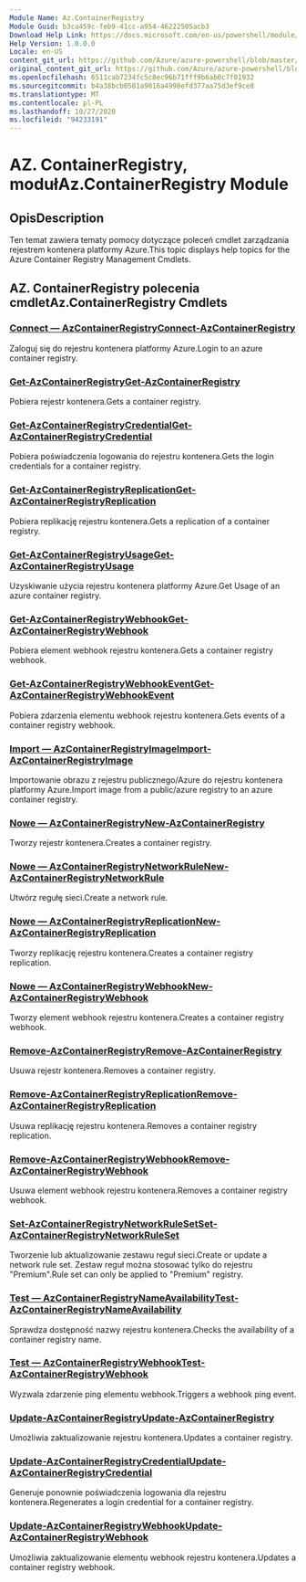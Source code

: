 ```yaml
---
Module Name: Az.ContainerRegistry
Module Guid: b3ca459c-feb9-41cc-a954-46222505acb3
Download Help Link: https://docs.microsoft.com/en-us/powershell/module/az.containerregistry
Help Version: 1.0.0.0
Locale: en-US
content_git_url: https://github.com/Azure/azure-powershell/blob/master/src/ContainerRegistry/ContainerRegistry/help/Az.ContainerRegistry.md
original_content_git_url: https://github.com/Azure/azure-powershell/blob/master/src/ContainerRegistry/ContainerRegistry/help/Az.ContainerRegistry.md
ms.openlocfilehash: 6511cab7234fc5c8ec96b71fff9b6ab0c7f01932
ms.sourcegitcommit: b4a38bcb0501a9016a4998efd377aa75d3ef9ce8
ms.translationtype: MT
ms.contentlocale: pl-PL
ms.lasthandoff: 10/27/2020
ms.locfileid: "94233191"
---
```

# <span data-ttu-id="ddc4c-101">AZ. ContainerRegistry, moduł</span><span class="sxs-lookup"><span data-stu-id="ddc4c-101">Az.ContainerRegistry Module</span></span>
## <span data-ttu-id="ddc4c-102">Opis</span><span class="sxs-lookup"><span data-stu-id="ddc4c-102">Description</span></span>
<span data-ttu-id="ddc4c-103">Ten temat zawiera tematy pomocy dotyczące poleceń cmdlet zarządzania rejestrem kontenera platformy Azure.</span><span class="sxs-lookup"><span data-stu-id="ddc4c-103">This topic displays help topics for the Azure Container Registry Management Cmdlets.</span></span>

## <span data-ttu-id="ddc4c-104">AZ. ContainerRegistry polecenia cmdlet</span><span class="sxs-lookup"><span data-stu-id="ddc4c-104">Az.ContainerRegistry Cmdlets</span></span>
### [<span data-ttu-id="ddc4c-105">Connect — AzContainerRegistry</span><span class="sxs-lookup"><span data-stu-id="ddc4c-105">Connect-AzContainerRegistry</span></span>](Connect-AzContainerRegistry.md)
<span data-ttu-id="ddc4c-106">Zaloguj się do rejestru kontenera platformy Azure.</span><span class="sxs-lookup"><span data-stu-id="ddc4c-106">Login to an azure container registry.</span></span>

### [<span data-ttu-id="ddc4c-107">Get-AzContainerRegistry</span><span class="sxs-lookup"><span data-stu-id="ddc4c-107">Get-AzContainerRegistry</span></span>](Get-AzContainerRegistry.md)
<span data-ttu-id="ddc4c-108">Pobiera rejestr kontenera.</span><span class="sxs-lookup"><span data-stu-id="ddc4c-108">Gets a container registry.</span></span>

### [<span data-ttu-id="ddc4c-109">Get-AzContainerRegistryCredential</span><span class="sxs-lookup"><span data-stu-id="ddc4c-109">Get-AzContainerRegistryCredential</span></span>](Get-AzContainerRegistryCredential.md)
<span data-ttu-id="ddc4c-110">Pobiera poświadczenia logowania do rejestru kontenera.</span><span class="sxs-lookup"><span data-stu-id="ddc4c-110">Gets the login credentials for a container registry.</span></span>

### [<span data-ttu-id="ddc4c-111">Get-AzContainerRegistryReplication</span><span class="sxs-lookup"><span data-stu-id="ddc4c-111">Get-AzContainerRegistryReplication</span></span>](Get-AzContainerRegistryReplication.md)
<span data-ttu-id="ddc4c-112">Pobiera replikację rejestru kontenera.</span><span class="sxs-lookup"><span data-stu-id="ddc4c-112">Gets a replication of a container registry.</span></span>

### [<span data-ttu-id="ddc4c-113">Get-AzContainerRegistryUsage</span><span class="sxs-lookup"><span data-stu-id="ddc4c-113">Get-AzContainerRegistryUsage</span></span>](Get-AzContainerRegistryUsage.md)
<span data-ttu-id="ddc4c-114">Uzyskiwanie użycia rejestru kontenera platformy Azure.</span><span class="sxs-lookup"><span data-stu-id="ddc4c-114">Get Usage of an azure container registry.</span></span>

### [<span data-ttu-id="ddc4c-115">Get-AzContainerRegistryWebhook</span><span class="sxs-lookup"><span data-stu-id="ddc4c-115">Get-AzContainerRegistryWebhook</span></span>](Get-AzContainerRegistryWebhook.md)
<span data-ttu-id="ddc4c-116">Pobiera element webhook rejestru kontenera.</span><span class="sxs-lookup"><span data-stu-id="ddc4c-116">Gets a container registry webhook.</span></span>

### [<span data-ttu-id="ddc4c-117">Get-AzContainerRegistryWebhookEvent</span><span class="sxs-lookup"><span data-stu-id="ddc4c-117">Get-AzContainerRegistryWebhookEvent</span></span>](Get-AzContainerRegistryWebhookEvent.md)
<span data-ttu-id="ddc4c-118">Pobiera zdarzenia elementu webhook rejestru kontenera.</span><span class="sxs-lookup"><span data-stu-id="ddc4c-118">Gets events of a container registry webhook.</span></span>

### [<span data-ttu-id="ddc4c-119">Import — AzContainerRegistryImage</span><span class="sxs-lookup"><span data-stu-id="ddc4c-119">Import-AzContainerRegistryImage</span></span>](Import-AzContainerRegistryImage.md)
<span data-ttu-id="ddc4c-120">Importowanie obrazu z rejestru publicznego/Azure do rejestru kontenera platformy Azure.</span><span class="sxs-lookup"><span data-stu-id="ddc4c-120">Import image from a public/azure registry to an azure container registry.</span></span>

### [<span data-ttu-id="ddc4c-121">Nowe — AzContainerRegistry</span><span class="sxs-lookup"><span data-stu-id="ddc4c-121">New-AzContainerRegistry</span></span>](New-AzContainerRegistry.md)
<span data-ttu-id="ddc4c-122">Tworzy rejestr kontenera.</span><span class="sxs-lookup"><span data-stu-id="ddc4c-122">Creates a container registry.</span></span>

### [<span data-ttu-id="ddc4c-123">Nowe — AzContainerRegistryNetworkRule</span><span class="sxs-lookup"><span data-stu-id="ddc4c-123">New-AzContainerRegistryNetworkRule</span></span>](New-AzContainerRegistryNetworkRule.md)
<span data-ttu-id="ddc4c-124">Utwórz regułę sieci.</span><span class="sxs-lookup"><span data-stu-id="ddc4c-124">Create a network rule.</span></span>

### [<span data-ttu-id="ddc4c-125">Nowe — AzContainerRegistryReplication</span><span class="sxs-lookup"><span data-stu-id="ddc4c-125">New-AzContainerRegistryReplication</span></span>](New-AzContainerRegistryReplication.md)
<span data-ttu-id="ddc4c-126">Tworzy replikację rejestru kontenera.</span><span class="sxs-lookup"><span data-stu-id="ddc4c-126">Creates a container registry replication.</span></span>

### [<span data-ttu-id="ddc4c-127">Nowe — AzContainerRegistryWebhook</span><span class="sxs-lookup"><span data-stu-id="ddc4c-127">New-AzContainerRegistryWebhook</span></span>](New-AzContainerRegistryWebhook.md)
<span data-ttu-id="ddc4c-128">Tworzy element webhook rejestru kontenera.</span><span class="sxs-lookup"><span data-stu-id="ddc4c-128">Creates a container registry webhook.</span></span>

### [<span data-ttu-id="ddc4c-129">Remove-AzContainerRegistry</span><span class="sxs-lookup"><span data-stu-id="ddc4c-129">Remove-AzContainerRegistry</span></span>](Remove-AzContainerRegistry.md)
<span data-ttu-id="ddc4c-130">Usuwa rejestr kontenera.</span><span class="sxs-lookup"><span data-stu-id="ddc4c-130">Removes a container registry.</span></span>

### [<span data-ttu-id="ddc4c-131">Remove-AzContainerRegistryReplication</span><span class="sxs-lookup"><span data-stu-id="ddc4c-131">Remove-AzContainerRegistryReplication</span></span>](Remove-AzContainerRegistryReplication.md)
<span data-ttu-id="ddc4c-132">Usuwa replikację rejestru kontenera.</span><span class="sxs-lookup"><span data-stu-id="ddc4c-132">Removes a container registry replication.</span></span>

### [<span data-ttu-id="ddc4c-133">Remove-AzContainerRegistryWebhook</span><span class="sxs-lookup"><span data-stu-id="ddc4c-133">Remove-AzContainerRegistryWebhook</span></span>](Remove-AzContainerRegistryWebhook.md)
<span data-ttu-id="ddc4c-134">Usuwa element webhook rejestru kontenera.</span><span class="sxs-lookup"><span data-stu-id="ddc4c-134">Removes a container registry webhook.</span></span>

### [<span data-ttu-id="ddc4c-135">Set-AzContainerRegistryNetworkRuleSet</span><span class="sxs-lookup"><span data-stu-id="ddc4c-135">Set-AzContainerRegistryNetworkRuleSet</span></span>](Set-AzContainerRegistryNetworkRuleSet.md)
<span data-ttu-id="ddc4c-136">Tworzenie lub aktualizowanie zestawu reguł sieci.</span><span class="sxs-lookup"><span data-stu-id="ddc4c-136">Create or update a network rule set.</span></span> <span data-ttu-id="ddc4c-137">Zestaw reguł można stosować tylko do rejestru "Premium".</span><span class="sxs-lookup"><span data-stu-id="ddc4c-137">Rule set can only be applied to "Premium" registry.</span></span>

### [<span data-ttu-id="ddc4c-138">Test — AzContainerRegistryNameAvailability</span><span class="sxs-lookup"><span data-stu-id="ddc4c-138">Test-AzContainerRegistryNameAvailability</span></span>](Test-AzContainerRegistryNameAvailability.md)
<span data-ttu-id="ddc4c-139">Sprawdza dostępność nazwy rejestru kontenera.</span><span class="sxs-lookup"><span data-stu-id="ddc4c-139">Checks the availability of a container registry name.</span></span>

### [<span data-ttu-id="ddc4c-140">Test — AzContainerRegistryWebhook</span><span class="sxs-lookup"><span data-stu-id="ddc4c-140">Test-AzContainerRegistryWebhook</span></span>](Test-AzContainerRegistryWebhook.md)
<span data-ttu-id="ddc4c-141">Wyzwala zdarzenie ping elementu webhook.</span><span class="sxs-lookup"><span data-stu-id="ddc4c-141">Triggers a webhook ping event.</span></span>

### [<span data-ttu-id="ddc4c-142">Update-AzContainerRegistry</span><span class="sxs-lookup"><span data-stu-id="ddc4c-142">Update-AzContainerRegistry</span></span>](Update-AzContainerRegistry.md)
<span data-ttu-id="ddc4c-143">Umożliwia zaktualizowanie rejestru kontenera.</span><span class="sxs-lookup"><span data-stu-id="ddc4c-143">Updates a container registry.</span></span>

### [<span data-ttu-id="ddc4c-144">Update-AzContainerRegistryCredential</span><span class="sxs-lookup"><span data-stu-id="ddc4c-144">Update-AzContainerRegistryCredential</span></span>](Update-AzContainerRegistryCredential.md)
<span data-ttu-id="ddc4c-145">Generuje ponownie poświadczenia logowania dla rejestru kontenera.</span><span class="sxs-lookup"><span data-stu-id="ddc4c-145">Regenerates a login credential for a container registry.</span></span>

### [<span data-ttu-id="ddc4c-146">Update-AzContainerRegistryWebhook</span><span class="sxs-lookup"><span data-stu-id="ddc4c-146">Update-AzContainerRegistryWebhook</span></span>](Update-AzContainerRegistryWebhook.md)
<span data-ttu-id="ddc4c-147">Umożliwia zaktualizowanie elementu webhook rejestru kontenera.</span><span class="sxs-lookup"><span data-stu-id="ddc4c-147">Updates a container registry webhook.</span></span>

